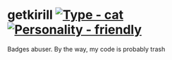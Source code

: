 # getkirill [![Type - cat](https://img.shields.io/badge/type-cat-brightgreen)](https://img.shields.io/badge/type-cat-brightgreen) [![Personality - friendly](https://img.shields.io/badge/personality-friendly-brightgreen)](https://img.shields.io/badge/personality-friendly-brightgreen)
Badges abuser. By the way, my code is probably trash
